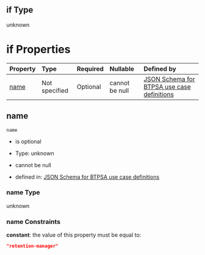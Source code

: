 ## if Type

unknown

# if Properties

| Property      | Type          | Required | Nullable       | Defined by                                                                                                                                                                                                        |
| :------------ | :------------ | :------- | :------------- | :---------------------------------------------------------------------------------------------------------------------------------------------------------------------------------------------------------------- |
| [name](#name) | Not specified | Optional | cannot be null | [JSON Schema for BTPSA use case definitions](btpsa-usecase-properties-services-items-allof-1-then-allof-95-if-properties-name.md "undefined#/properties/services/items/allOf/1/then/allOf/95/if/properties/name") |

## name



`name`

*   is optional

*   Type: unknown

*   cannot be null

*   defined in: [JSON Schema for BTPSA use case definitions](btpsa-usecase-properties-services-items-allof-1-then-allof-95-if-properties-name.md "undefined#/properties/services/items/allOf/1/then/allOf/95/if/properties/name")

### name Type

unknown

### name Constraints

**constant**: the value of this property must be equal to:

```json
"retention-manager"
```
